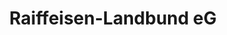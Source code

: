 ---
title: "Raiffeisen-Landbund eG"
url: /bueckeburg/raiffeisen-landbund-eg/
shop: Garten-Center
---